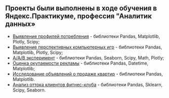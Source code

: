 ## Проекты были выполнены в ходе обучения в Яндекс.Практикуме, профессия "Аналитик данных»

<ul>
<li><a href = « https://github.com/KasyanovK/works/tree/main/E_Commerce»>Выявление профилей потребления</a> - библиотеки Pandas, Matplotlib, Plotly, Scipy;</li>
<li><a href = « https://github.com/KasyanovK/works/tree/main/Games»>Выявление перспективных компьютерных игр</a> - библиотеки Pandas, Matplotlib, Plotly, Scipy;</li>
<li><a href = « https://github.com/KasyanovK/works/tree/main/abtest»>A/A/B эксперимент</a> - библиотеки Pandas, Seaborn, Scipy, Math, Plotly;</li>

<li><a href = « https://github.com/KasyanovK/works/tree/main/roi_ltv_cac»>Оценка окупаемости рекламы</a> - библиотеки Pandas, Datetime, Matplotlib;</li>

<li><a href = « https://github.com/KasyanovK/works/tree/main/real_estate»>Исследование объявлений о продаже квартир</a> - библиотеки Pandas, Matplotlib.</li>

<li><a href = « https://github.com/KasyanovK/works/tree/main/churn»>Анализ оттока клиентов фитнес-клуба</a> - библиотеки Pandas, Sklearn, Scipy, Seaborn.</li>

</ul>
